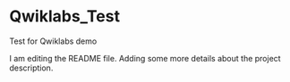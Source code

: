 # Qwiklabs_Test
Test for Qwiklabs demo

I am editing the README file. Adding some more details about the project description.
